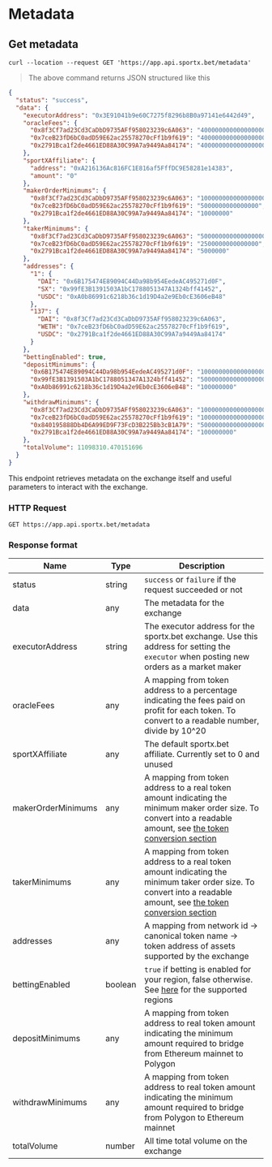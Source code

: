 # Metadata

## Get metadata

```shell
curl --location --request GET 'https://app.api.sportx.bet/metadata'
```

> The above command returns JSON structured like this

```json
{
  "status": "success",
  "data": {
    "executorAddress": "0x3E91041b9e60C7275f8296b8B0a97141e6442d49",
    "oracleFees": {
      "0x8f3Cf7ad23Cd3CaDbD9735AFf958023239c6A063": "4000000000000000000",
      "0x7ceB23fD6bC0adD59E62ac25578270cFf1b9f619": "4000000000000000000",
      "0x2791Bca1f2de4661ED88A30C99A7a9449Aa84174": "4000000000000000000"
    },
    "sportXAffiliate": {
      "address": "0xA216136Ac816FC1E816af5FffDC9E58281e14383",
      "amount": "0"
    },
    "makerOrderMinimums": {
      "0x8f3Cf7ad23Cd3CaDbD9735AFf958023239c6A063": "10000000000000000000",
      "0x7ceB23fD6bC0adD59E62ac25578270cFf1b9f619": "5000000000000000",
      "0x2791Bca1f2de4661ED88A30C99A7a9449Aa84174": "10000000"
    },
    "takerMinimums": {
      "0x8f3Cf7ad23Cd3CaDbD9735AFf958023239c6A063": "5000000000000000000",
      "0x7ceB23fD6bC0adD59E62ac25578270cFf1b9f619": "2500000000000000",
      "0x2791Bca1f2de4661ED88A30C99A7a9449Aa84174": "5000000"
    },
    "addresses": {
      "1": {
        "DAI": "0x6B175474E89094C44Da98b954EedeAC495271d0F",
        "SX": "0x99fE3B1391503A1bC1788051347A1324bff41452",
        "USDC": "0xA0b86991c6218b36c1d19D4a2e9Eb0cE3606eB48"
      },
      "137": {
        "DAI": "0x8f3Cf7ad23Cd3CaDbD9735AFf958023239c6A063",
        "WETH": "0x7ceB23fD6bC0adD59E62ac25578270cFf1b9f619",
        "USDC": "0x2791Bca1f2de4661ED88A30C99A7a9449Aa84174"
      }
    },
    "bettingEnabled": true,
    "depositMinimums": {
      "0x6B175474E89094C44Da98b954EedeAC495271d0F": "100000000000000000000",
      "0x99fE3B1391503A1bC1788051347A1324bff41452": "500000000000000000000",
      "0xA0b86991c6218b36c1d19D4a2e9Eb0cE3606eB48": "100000000"
    },
    "withdrawMinimums": {
      "0x8f3Cf7ad23Cd3CaDbD9735AFf958023239c6A063": "100000000000000000000",
      "0x7ceB23fD6bC0adD59E62ac25578270cFf1b9f619": "100000000000000000",
      "0x840195888Db4D6A99ED9F73FcD3B225Bb3cB1A79": "500000000000000000000",
      "0x2791Bca1f2de4661ED88A30C99A7a9449Aa84174": "100000000"
    },
    "totalVolume": 11098310.470151696
  }
}
```

This endpoint retrieves metadata on the exchange itself and useful parameters to interact with the exchange.

### HTTP Request

`GET https://app.api.sportx.bet/metadata`

### Response format

| Name               | Type    | Description                                                                                                                                                           |
| ------------------ | ------- | --------------------------------------------------------------------------------------------------------------------------------------------------------------------- |
| status             | string  | `success` or `failure` if the request succeeded or not                                                                                                                |
| data               | any     | The metadata for the exchange                                                                                                                                         |
| executorAddress    | string  | The executor address for the sportx.bet exchange. Use this address for setting the `executor` when posting new orders as a market maker                               |
| oracleFees         | any     | A mapping from token address to a percentage indicating the fees paid on profit for each token. To convert to a readable number, divide by 10^20                      |
| sportXAffiliate    | any     | The default sportx.bet affiliate. Currently set to 0 and unused                                                                                                       |
| makerOrderMinimums | any     | A mapping from token address to a real token amount indicating the minimum maker order size. To convert into a readable amount, see [the token conversion section](#tokens)                                                                         |
| takerMinimums      | any     | A mapping from token address to a real token amount indicating the minimum taker order size. To convert into a readable amount, see [the token conversion section](#tokens                                                                              )                                                                              |
| addresses          | any     | A mapping from network id -> canonical token name -> token address of assets supported by the exchange                                                                |
| bettingEnabled     | boolean | `true` if betting is enabled for your region, false otherwise. See [here](https://help.sportx.bet/en/articles/3613372-terms-and-conditions) for the supported regions |
| depositMinimums    | any     | A mapping from token address to real token amount indicating the minimum amount required to bridge from Ethereum mainnet to Polygon                                   |
| withdrawMinimums   | any     | A mapping from token address to real token amount indicating the minimum amount required to bridge from Polygon to Ethereum mainnet                                   |
| totalVolume        | number  | All time total volume on the exchange                                                                                                                                 |